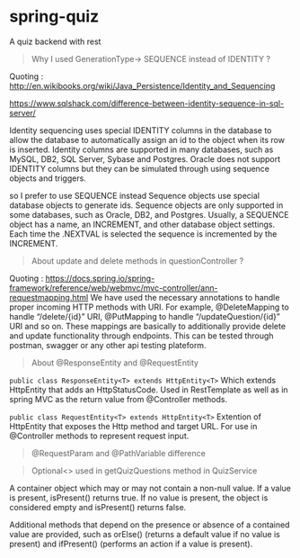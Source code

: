 # spring-quiz
A quiz backend with rest



> Why I used GenerationType-> SEQUENCE instead of IDENTITY ?

Quoting : http://en.wikibooks.org/wiki/Java_Persistence/Identity_and_Sequencing 

https://www.sqlshack.com/difference-between-identity-sequence-in-sql-server/

Identity sequencing uses special IDENTITY columns in the database to allow the database to automatically assign an id to the object when its row is inserted. Identity columns are supported in many databases, such as MySQL, DB2, SQL Server, Sybase and Postgres. Oracle does not support IDENTITY columns but they can be simulated through using sequence objects and triggers.

so I prefer to use SEQUENCE instead
Sequence objects use special database objects to generate ids. Sequence objects are only supported in some databases, such as Oracle, DB2, and Postgres. Usually, a SEQUENCE object has a name, an INCREMENT, and other database object settings. Each time the .NEXTVAL is selected the sequence is incremented by the INCREMENT.


> About update and delete methods in questionController ?

Quoting : https://docs.spring.io/spring-framework/reference/web/webmvc/mvc-controller/ann-requestmapping.html
We have used the necessary annotations to handle proper incoming HTTP methods with URI. For example, @DeleteMapping to handle “/delete/{id}” URI, @PutMapping to handle “/updateQuestion/{id}” URI and so on. These mappings are basically to additionally provide delete and update functionality through endpoints. This can be tested through postman, swagger or any other api testing plateform.

> About @ResponseEntity and @RequestEntity

`public class ResponseEntity<T>
extends HttpEntity<T>`
Which extends HttpEntity that adds an HttpStatusCode. Used in RestTemplate as well as in spring MVC as the return value from @Controller methods. 

`public class RequestEntity<T>
extends HttpEntity<T>`
Extention of HttpEntity that exposes the Http method and target URL. For use in @Controller methods to represent request input.

> @RequestParam and @PathVariable difference

> Optional<> used in getQuizQuestions method in QuizService

A container object which may or may not contain a non-null value. If a value is present, isPresent() returns true. If no value is present, the object is considered empty and isPresent() returns false.

Additional methods that depend on the presence or absence of a contained value are provided, such as orElse() (returns a default value if no value is present) and ifPresent() (performs an action if a value is present).
